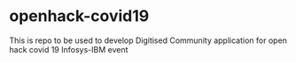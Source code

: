 # openhack-covid19
This is repo to be used to develop Digitised Community application for open hack covid 19 Infosys-IBM event
